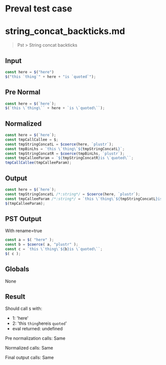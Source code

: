 # Preval test case

# string_concat_backticks.md

> Pst > String concat backticks

## Input

`````js filename=intro
const here = $("here")
$("this `thing`" + here + "is `quoted`");
`````

## Pre Normal


`````js filename=intro
const here = $(`here`);
$(`this \`thing\`` + here + `is \`quoted\``);
`````

## Normalized


`````js filename=intro
const here = $(`here`);
const tmpCallCallee = $;
const tmpStringConcatL = $coerce(here, `plustr`);
const tmpBinLhs = `this \`thing\`${tmpStringConcatL}`;
const tmpStringConcatR = $coerce(tmpBinLhs, `plustr`);
const tmpCalleeParam = `${tmpStringConcatR}is \`quoted\``;
tmpCallCallee(tmpCalleeParam);
`````

## Output


`````js filename=intro
const here = $(`here`);
const tmpStringConcatL /*:string*/ = $coerce(here, `plustr`);
const tmpCalleeParam /*:string*/ = `this \`thing\`${tmpStringConcatL}is \`quoted\``;
$(tmpCalleeParam);
`````

## PST Output

With rename=true

`````js filename=intro
const a = $( "here" );
const b = $coerce( a, "plustr" );
const c = `this \`thing\`${b}is \`quoted\``;
$( c );
`````

## Globals

None

## Result

Should call `$` with:
 - 1: 'here'
 - 2: 'this `thing`hereis `quoted`'
 - eval returned: undefined

Pre normalization calls: Same

Normalized calls: Same

Final output calls: Same
